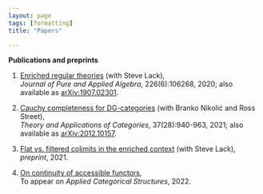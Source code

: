 ```yaml
---
layout: page
tags: [formatting]
title: "Papers"

---
```



**Publications and preprints**

1. [Enriched regular theories](https://doi.org/10.1016/j.jpaa.2019.106268) (with Steve Lack), <br>
*Journal of Pure and Applied Algebra*, 226(6):106268, 2020; also available as [arXiv:1907.02301](https://arxiv.org/abs/1907.02301). 

2. [Cauchy completeness for DG-categories](http://www.tac.mta.ca/tac/volumes/37/28/37-28abs.html) (with Branko Nikolić and Ross Street), <br>
*Theory and Applications of Categories*, 37(28):940-963, 2021; also available as [arXiv:2012.10157](https://arxiv.org/abs/2012.10157). 

3. [Flat vs. filtered colimits in the enriched context](https://arxiv.org/abs/2107.08612) (with Steve Lack), <br>
*preprint*, 2021.

4. [On continuity of accessible functors](https://arxiv.org/abs/2110.14192), <br>
To appear on *Applied Categorical Structures*, 2022.



